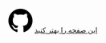 [![Fork](asset/icon-github-fork.svg)](https://github.com/iokloud/iokloud.github.io/fork) 
[این صفحه را بهتر کنید](https://github.com/iokloud/iokloud.github.io/fork) 